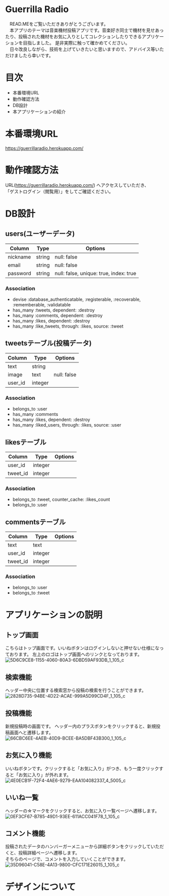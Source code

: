 # Guerrilla Radio
　READ.MEをご覧いただきありがとうございます。  
　本アプリのテーマは音楽機材投稿アプリです。音楽好き同士で機材を見せあったり、投稿された機材をお気に入りとしてコレクションしたりできるアプリケーションを目指しました。  是非実際に触って確かめてください。  
　日々改良しながら、技術を上げていきたいと思いますので、アドバイス等いただけましたら幸いです。

# 目次
* 本番環境URL
* 動作確認方法
* DB設計
* 本アプリケーションの紹介


# 本番環境URL
https://guerrillaradio.herokuapp.com/

# 動作確認方法  
URL(https://guerrillaradio.herokuapp.com/) へアクセスしていただき、  
「ゲストログイン（閲覧用）」をしてご確認ください。

# DB設計
## users(ユーザーデータ)
| Column | Type | Options|
|--------|------|--------|
|nickname|string|null: false|
|email|string|null: false|
|password|string|null: false, unique: true, index: true|
  
### Association

- devise :database_authenticatable, :registerable, :recoverable, :rememberable, :validatable
- has_many :tweets, dependent: :destroy
- has_many :comments, dependent: :destroy
- has_many :likes, dependent: :destroy
- has_many :like_tweets, through: :likes, source: :tweet

## tweetsテーブル(投稿データ)
| Column | Type | Options|
|--------|------|--------|
|text|string||
|image|text|null: false|
|user_id|integer||
  
### Association

- belongs_to :user
- has_many :comments
- has_many :likes, dependent: :destroy
- has_many :liked_users, through: :likes, source: :user


## likesテーブル
| Column | Type | Options|
|--------|------|--------|
|user_id|integer||
|tweet_id|integer||
  
### Association
- belongs_to :tweet, counter_cache: :likes_count
- belongs_to :user

## commentsテーブル
| Column | Type | Options|
|--------|------|--------|
|text|text||
|user_id|integer||
|tweet_id|integer||
  
### Association
- belongs_to :user
- belongs_to :tweet
  
  
# アプリケーションの説明
## トップ画面
こちらはトップ画面です。いいねボタンはログインしないと押せない仕様になっております。
左上のロゴはトップ画面へのリンクとなっております。
![5D6C9CE8-1155-4060-80A3-6DBD59AF93DB_1_105_c](https://user-images.githubusercontent.com/67671210/96331310-4ba2d200-1097-11eb-9fe9-68d063940ce5.jpeg)

## 検索機能
ヘッダー中央に位置する検索窓から投稿の検索を行うことができます。
![2828D735-94BE-4D22-ACAE-999A5D99CD4F_1_105_c](https://user-images.githubusercontent.com/67671210/96331311-4fceef80-1097-11eb-9c44-1e6ddf74d740.jpeg)

## 投稿機能
新規投稿時の画面です。
ヘッダー内のプラスボタンをクリックすると、新規投稿画面へと遷移します。
![66CBC6EE-4AEB-40D9-BCEE-BA5DBF43B300_1_105_c](https://user-images.githubusercontent.com/67671210/96332497-3df14a80-109f-11eb-8922-56091795b81c.jpeg)


## お気に入り機能
いいねボタンです。クリックすると「お気に入り」がつき、もう一度クリックすると「お気に入り」が外れます。
![4E0ECB1F-72F4-4AE6-9279-EAA104082337_4_5005_c](https://user-images.githubusercontent.com/67671210/96332503-434e9500-109f-11eb-976e-787f09e04747.jpeg)


## いいね一覧
ヘッダーの☆マークをクリックすると、お気に入り一覧ページへ遷移します。
![0EF3CF67-B785-49D1-93EE-611ACC041F78_1_105_c](https://user-images.githubusercontent.com/67671210/96332514-4f3a5700-109f-11eb-94ec-b472d78a1a58.jpeg)

## コメント機能
投稿されたデータのハンバーガーメニューから詳細ボタンをクリックしていただくと、投稿詳細ページへ遷移します。  
そちらのページで、コメントを入力していくことができます。
![35D96041-C58E-4A13-9800-CFC171E26015_1_105_c](https://user-images.githubusercontent.com/67671210/96332510-4a75a300-109f-11eb-9cc2-d04485fad908.jpeg)


# デザインについて


